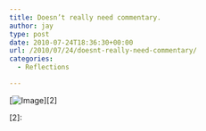 ```yaml
---
title: Doesn’t really need commentary.
author: jay
type: post
date: 2010-07-24T18:36:30+00:00
url: /2010/07/24/doesnt-really-need-commentary/
categories:
  - Reflections

---
```

[![Image][1]][2]

[2]:

 [1]: http://sysadminrambles.files.wordpress.com/2010/07/image-scaled10002.jpg?w=300